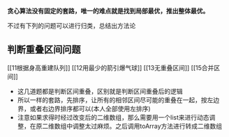 
**贪心算法没有固定的套路，唯一的难点就是找到局部最优，推出整体最优。**


不过有下列的问题可以进行归类，总结出方法论

## 判断重叠区间问题
[[11根据身高重建队列]]
[[12用最少的箭引爆气球]]
[[13无重叠区间]]
[[15合并区间]]

* 这几道题都是判断区间重叠，区别就是判断区间重叠后的逻辑
* 所以一样的套路，先排序，让所有的相邻区间尽可能的重叠在一起，按左边界，或者右边界排序都可以(本人全部使用左排序)
* 注意如果求得时经过改变后的二维数组，那么需要用一个list来进行动态调整，在原二维数组中调整太过麻烦。之后调用toArray方法进行转成二维数组
